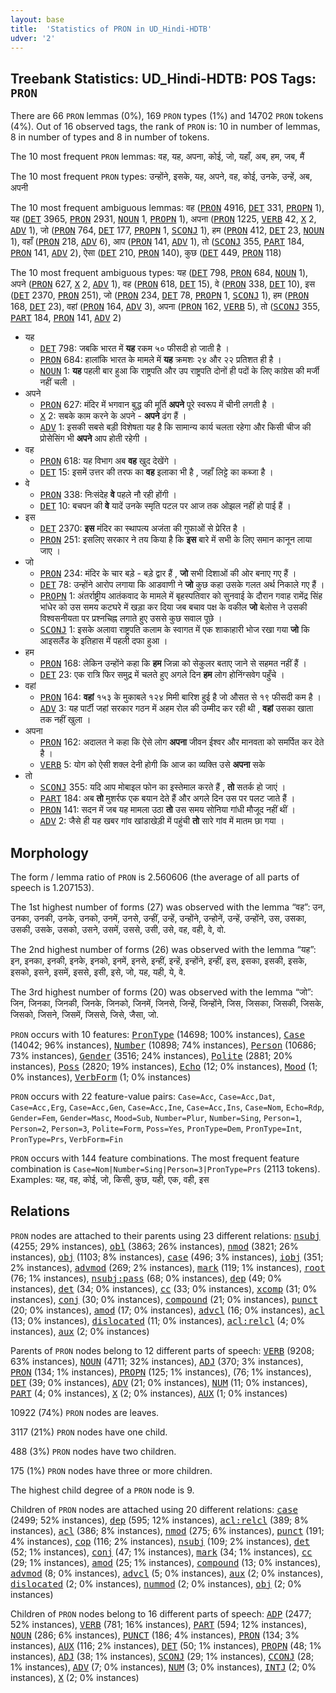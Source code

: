 ```yaml
---
layout: base
title:  'Statistics of PRON in UD_Hindi-HDTB'
udver: '2'
---
```


## Treebank Statistics: UD_Hindi-HDTB: POS Tags: `PRON`

There are 66 `PRON` lemmas (0%), 169 `PRON` types (1%) and 14702 `PRON` tokens (4%).
Out of 16 observed tags, the rank of `PRON` is: 10 in number of lemmas, 8 in number of types and 8 in number of tokens.

The 10 most frequent `PRON` lemmas: वह, यह, अपना, कोई, जो, यहाँ, अब, हम, जब, मैं

The 10 most frequent `PRON` types:  उन्होंने, इसके, यह, अपने, वह, कोई, उनके, उन्हें, अब, अपनी

The 10 most frequent ambiguous lemmas: वह (<tt><a href="hi_hdtb-pos-PRON.html">PRON</a></tt> 4916, <tt><a href="hi_hdtb-pos-DET.html">DET</a></tt> 331, <tt><a href="hi_hdtb-pos-PROPN.html">PROPN</a></tt> 1), यह (<tt><a href="hi_hdtb-pos-DET.html">DET</a></tt> 3965, <tt><a href="hi_hdtb-pos-PRON.html">PRON</a></tt> 2931, <tt><a href="hi_hdtb-pos-NOUN.html">NOUN</a></tt> 1, <tt><a href="hi_hdtb-pos-PROPN.html">PROPN</a></tt> 1), अपना (<tt><a href="hi_hdtb-pos-PRON.html">PRON</a></tt> 1225, <tt><a href="hi_hdtb-pos-VERB.html">VERB</a></tt> 42, <tt><a href="hi_hdtb-pos-X.html">X</a></tt> 2, <tt><a href="hi_hdtb-pos-ADV.html">ADV</a></tt> 1), जो (<tt><a href="hi_hdtb-pos-PRON.html">PRON</a></tt> 764, <tt><a href="hi_hdtb-pos-DET.html">DET</a></tt> 177, <tt><a href="hi_hdtb-pos-PROPN.html">PROPN</a></tt> 1, <tt><a href="hi_hdtb-pos-SCONJ.html">SCONJ</a></tt> 1), हम (<tt><a href="hi_hdtb-pos-PRON.html">PRON</a></tt> 412, <tt><a href="hi_hdtb-pos-DET.html">DET</a></tt> 23, <tt><a href="hi_hdtb-pos-NOUN.html">NOUN</a></tt> 1), वहाँ (<tt><a href="hi_hdtb-pos-PRON.html">PRON</a></tt> 218, <tt><a href="hi_hdtb-pos-ADV.html">ADV</a></tt> 6), आप (<tt><a href="hi_hdtb-pos-PRON.html">PRON</a></tt> 141, <tt><a href="hi_hdtb-pos-ADV.html">ADV</a></tt> 1), तो (<tt><a href="hi_hdtb-pos-SCONJ.html">SCONJ</a></tt> 355, <tt><a href="hi_hdtb-pos-PART.html">PART</a></tt> 184, <tt><a href="hi_hdtb-pos-PRON.html">PRON</a></tt> 141, <tt><a href="hi_hdtb-pos-ADV.html">ADV</a></tt> 2), ऐसा (<tt><a href="hi_hdtb-pos-DET.html">DET</a></tt> 210, <tt><a href="hi_hdtb-pos-PRON.html">PRON</a></tt> 140), कुछ (<tt><a href="hi_hdtb-pos-DET.html">DET</a></tt> 449, <tt><a href="hi_hdtb-pos-PRON.html">PRON</a></tt> 118)

The 10 most frequent ambiguous types:  यह (<tt><a href="hi_hdtb-pos-DET.html">DET</a></tt> 798, <tt><a href="hi_hdtb-pos-PRON.html">PRON</a></tt> 684, <tt><a href="hi_hdtb-pos-NOUN.html">NOUN</a></tt> 1), अपने (<tt><a href="hi_hdtb-pos-PRON.html">PRON</a></tt> 627, <tt><a href="hi_hdtb-pos-X.html">X</a></tt> 2, <tt><a href="hi_hdtb-pos-ADV.html">ADV</a></tt> 1), वह (<tt><a href="hi_hdtb-pos-PRON.html">PRON</a></tt> 618, <tt><a href="hi_hdtb-pos-DET.html">DET</a></tt> 15), वे (<tt><a href="hi_hdtb-pos-PRON.html">PRON</a></tt> 338, <tt><a href="hi_hdtb-pos-DET.html">DET</a></tt> 10), इस (<tt><a href="hi_hdtb-pos-DET.html">DET</a></tt> 2370, <tt><a href="hi_hdtb-pos-PRON.html">PRON</a></tt> 251), जो (<tt><a href="hi_hdtb-pos-PRON.html">PRON</a></tt> 234, <tt><a href="hi_hdtb-pos-DET.html">DET</a></tt> 78, <tt><a href="hi_hdtb-pos-PROPN.html">PROPN</a></tt> 1, <tt><a href="hi_hdtb-pos-SCONJ.html">SCONJ</a></tt> 1), हम (<tt><a href="hi_hdtb-pos-PRON.html">PRON</a></tt> 168, <tt><a href="hi_hdtb-pos-DET.html">DET</a></tt> 23), वहां (<tt><a href="hi_hdtb-pos-PRON.html">PRON</a></tt> 164, <tt><a href="hi_hdtb-pos-ADV.html">ADV</a></tt> 3), अपना (<tt><a href="hi_hdtb-pos-PRON.html">PRON</a></tt> 162, <tt><a href="hi_hdtb-pos-VERB.html">VERB</a></tt> 5), तो (<tt><a href="hi_hdtb-pos-SCONJ.html">SCONJ</a></tt> 355, <tt><a href="hi_hdtb-pos-PART.html">PART</a></tt> 184, <tt><a href="hi_hdtb-pos-PRON.html">PRON</a></tt> 141, <tt><a href="hi_hdtb-pos-ADV.html">ADV</a></tt> 2)


* यह
  * <tt><a href="hi_hdtb-pos-DET.html">DET</a></tt> 798: जबकि भारत में <b>यह</b> रकम ५० फीसदी हो जाती है ।
  * <tt><a href="hi_hdtb-pos-PRON.html">PRON</a></tt> 684: हालांकि भारत के मामले में <b>यह</b> क्रमशः २४ और २२ प्रतिशत ही है ।
  * <tt><a href="hi_hdtb-pos-NOUN.html">NOUN</a></tt> 1: <b>यह</b> पहली बार हुआ कि राष्ट्रपति और उप राष्ट्रपति दोनों ही पदों के लिए कांग्रेस की मर्जी नहीं चली ।
* अपने
  * <tt><a href="hi_hdtb-pos-PRON.html">PRON</a></tt> 627: मंदिर में भगवान बुद्ध की मूर्ति <b>अपने</b> पूरे स्‍वरूप में चीनी लगती है ।
  * <tt><a href="hi_hdtb-pos-X.html">X</a></tt> 2: सबके काम करने के अपने - <b>अपने</b> ढंग हैं ।
  * <tt><a href="hi_hdtb-pos-ADV.html">ADV</a></tt> 1: इसकी सबसे बड़ी विशेषता यह है कि सामान्य कार्य चलता रहेगा और किसी चीज की प्रोसेसिंग भी <b>अपने</b> आप होती रहेगी ।
* वह
  * <tt><a href="hi_hdtb-pos-PRON.html">PRON</a></tt> 618: यह विभाग अब <b>वह</b> खुद देखेंगे ।
  * <tt><a href="hi_hdtb-pos-DET.html">DET</a></tt> 15: इसमें उत्तर की तरफ का <b>वह</b> इलाका भी है , जहाँ लिट्टे का कब्जा है ।
* वे
  * <tt><a href="hi_hdtb-pos-PRON.html">PRON</a></tt> 338: निःसंदेह <b>वे</b> पहले नौ रही होंगी ।
  * <tt><a href="hi_hdtb-pos-DET.html">DET</a></tt> 10: बचपन की <b>वे</b> यादें उनके स्मृति पटल पर आज तक ओझल नहीं हो पाई हैं ।
* इस
  * <tt><a href="hi_hdtb-pos-DET.html">DET</a></tt> 2370: <b>इस</b> मंदिर का स्‍थापत्‍य अजंता की गुफाओं से प्रेरित है ।
  * <tt><a href="hi_hdtb-pos-PRON.html">PRON</a></tt> 251: इसलिए सरकार ने तय किया है कि <b>इस</b> बारे में सभी के लिए समान कानून लाया जाए ।
* जो
  * <tt><a href="hi_hdtb-pos-PRON.html">PRON</a></tt> 234: मंदिर के चार बड़े - बड़े द्वार हैं , <b>जो</b> सभी दिशाओं की ओर बनाए गए हैं ।
  * <tt><a href="hi_hdtb-pos-DET.html">DET</a></tt> 78: उन्होंने आरोप लगाया कि आडवाणी ने <b>जो</b> कुछ कहा उसके गलत अर्थ निकाले गए हैं ।
  * <tt><a href="hi_hdtb-pos-PROPN.html">PROPN</a></tt> 1: अंतर्राष्ट्रीय आतंकवाद के मामले में बृहस्पतिवार को सुनवाई के दौरान गवाह रामेंद्र सिंह भांधेर को उस समय कटघरे में खड़ा कर दिया जब बचाव पक्ष के वकील <b>जो</b> बेलोस ने उसकी विश्वसनीयता पर प्रश्नचिह्न लगाते हुए उससे कुछ सवाल पूछे ।
  * <tt><a href="hi_hdtb-pos-SCONJ.html">SCONJ</a></tt> 1: इसके अलावा राष्ट्रपति कलाम के स्वागत में एक शाकाहारी भोज रखा गया <b>जो</b> कि आइसलैंड के इतिहास में पहली दफा हुआ ।
* हम
  * <tt><a href="hi_hdtb-pos-PRON.html">PRON</a></tt> 168: लेकिन उन्होंने कहा कि <b>हम</b> जिन्ना को सेकुलर बताए जाने से सहमत नहीं हैं ।
  * <tt><a href="hi_hdtb-pos-DET.html">DET</a></tt> 23: एक रात्रि फिर समुद्र में चलते हुए अगले दिन <b>हम</b> लोग होनिंग्सवेग पहुँचे ।
* वहां
  * <tt><a href="hi_hdtb-pos-PRON.html">PRON</a></tt> 164: <b>वहां</b> १५३ के मुकाबले १२४ मिमी बारिश हुई है जो औसत से १९ फीसदी कम है ।
  * <tt><a href="hi_hdtb-pos-ADV.html">ADV</a></tt> 3: यह पार्टी जहां सरकार गठन में अहम रोल की उम्मीद कर रही थी , <b>वहां</b> उसका खाता तक नहीं खुला ।
* अपना
  * <tt><a href="hi_hdtb-pos-PRON.html">PRON</a></tt> 162: अदालत ने कहा कि ऐसे लोग <b>अपना</b> जीवन ईश्वर और मानवता को समर्पित कर देते है ।
  * <tt><a href="hi_hdtb-pos-VERB.html">VERB</a></tt> 5: योग को ऐसी शक्ल देनी होगी कि आज का व्यक्ति उसे <b>अपना</b> सके
* तो
  * <tt><a href="hi_hdtb-pos-SCONJ.html">SCONJ</a></tt> 355: यदि आप मोबाइल फोन का इस्तेमाल करते हैं , <b>तो</b> सतर्क हो जाएं ।
  * <tt><a href="hi_hdtb-pos-PART.html">PART</a></tt> 184: अब <b>तो</b> मुशर्रफ एक बयान देते हैं और अगले दिन उस पर पलट जाते हैं ।
  * <tt><a href="hi_hdtb-pos-PRON.html">PRON</a></tt> 141: सदन में जब यह मामला उठा <b>तो</b> उस समय सोनिया गांधी मौजूद नहीं थीं ।
  * <tt><a href="hi_hdtb-pos-ADV.html">ADV</a></tt> 2: जैसे ही यह खबर गांव खांडाखेड़ी में पहुंची <b>तो</b> सारे गांव में मातम छा गया ।

## Morphology

The form / lemma ratio of `PRON` is 2.560606 (the average of all parts of speech is 1.207153).

The 1st highest number of forms (27) was observed with the lemma “वह”: उन, उनका, उनकी, उनके, उनको, उनमें, उनसे, उन्हीं, उन्हें, उन्होंने, उन्होनें, उन्‍हें, उन्‍होंने, उस, उसका, उसकी, उसके, उसको, उसने, उसमें, उससे, उसी, उसे, वह, वही, वे, वो.

The 2nd highest number of forms (26) was observed with the lemma “यह”: इन, इनका, इनकी, इनके, इनको, इनमें, इनसे, इन्हीं, इन्हें, इन्होंने, इन्‍हीं, इस, इसका, इसकी, इसके, इसको, इसने, इसमें, इससे, इसी, इसे, जो, यह, यही, ये, वे.

The 3rd highest number of forms (20) was observed with the lemma “जो”: जिन, जिनका, जिनकी, जिनके, जिनको, जिनमें, जिनसे, जिन्हें, जिन्होंने, जिस, जिसका, जिसकी, जिसके, जिसको, जिसने, जिसमें, जिससे, जिसे, जैसा, जो.

`PRON` occurs with 10 features: <tt><a href="hi_hdtb-feat-PronType.html">PronType</a></tt> (14698; 100% instances), <tt><a href="hi_hdtb-feat-Case.html">Case</a></tt> (14042; 96% instances), <tt><a href="hi_hdtb-feat-Number.html">Number</a></tt> (10898; 74% instances), <tt><a href="hi_hdtb-feat-Person.html">Person</a></tt> (10686; 73% instances), <tt><a href="hi_hdtb-feat-Gender.html">Gender</a></tt> (3516; 24% instances), <tt><a href="hi_hdtb-feat-Polite.html">Polite</a></tt> (2881; 20% instances), <tt><a href="hi_hdtb-feat-Poss.html">Poss</a></tt> (2820; 19% instances), <tt><a href="hi_hdtb-feat-Echo.html">Echo</a></tt> (12; 0% instances), <tt><a href="hi_hdtb-feat-Mood.html">Mood</a></tt> (1; 0% instances), <tt><a href="hi_hdtb-feat-VerbForm.html">VerbForm</a></tt> (1; 0% instances)

`PRON` occurs with 22 feature-value pairs: `Case=Acc`, `Case=Acc,Dat`, `Case=Acc,Erg`, `Case=Acc,Gen`, `Case=Acc,Ine`, `Case=Acc,Ins`, `Case=Nom`, `Echo=Rdp`, `Gender=Fem`, `Gender=Masc`, `Mood=Sub`, `Number=Plur`, `Number=Sing`, `Person=1`, `Person=2`, `Person=3`, `Polite=Form`, `Poss=Yes`, `PronType=Dem`, `PronType=Int`, `PronType=Prs`, `VerbForm=Fin`

`PRON` occurs with 144 feature combinations.
The most frequent feature combination is `Case=Nom|Number=Sing|Person=3|PronType=Prs` (2113 tokens).
Examples: यह, वह, कोई, जो, किसी, कुछ, यही, एक, वही, इस


## Relations

`PRON` nodes are attached to their parents using 23 different relations: <tt><a href="hi_hdtb-dep-nsubj.html">nsubj</a></tt> (4255; 29% instances), <tt><a href="hi_hdtb-dep-obl.html">obl</a></tt> (3863; 26% instances), <tt><a href="hi_hdtb-dep-nmod.html">nmod</a></tt> (3821; 26% instances), <tt><a href="hi_hdtb-dep-obj.html">obj</a></tt> (1103; 8% instances), <tt><a href="hi_hdtb-dep-case.html">case</a></tt> (496; 3% instances), <tt><a href="hi_hdtb-dep-iobj.html">iobj</a></tt> (351; 2% instances), <tt><a href="hi_hdtb-dep-advmod.html">advmod</a></tt> (269; 2% instances), <tt><a href="hi_hdtb-dep-mark.html">mark</a></tt> (119; 1% instances), <tt><a href="hi_hdtb-dep-root.html">root</a></tt> (76; 1% instances), <tt><a href="hi_hdtb-dep-nsubj-pass.html">nsubj:pass</a></tt> (68; 0% instances), <tt><a href="hi_hdtb-dep-dep.html">dep</a></tt> (49; 0% instances), <tt><a href="hi_hdtb-dep-det.html">det</a></tt> (34; 0% instances), <tt><a href="hi_hdtb-dep-cc.html">cc</a></tt> (33; 0% instances), <tt><a href="hi_hdtb-dep-xcomp.html">xcomp</a></tt> (31; 0% instances), <tt><a href="hi_hdtb-dep-conj.html">conj</a></tt> (30; 0% instances), <tt><a href="hi_hdtb-dep-compound.html">compound</a></tt> (21; 0% instances), <tt><a href="hi_hdtb-dep-punct.html">punct</a></tt> (20; 0% instances), <tt><a href="hi_hdtb-dep-amod.html">amod</a></tt> (17; 0% instances), <tt><a href="hi_hdtb-dep-advcl.html">advcl</a></tt> (16; 0% instances), <tt><a href="hi_hdtb-dep-acl.html">acl</a></tt> (13; 0% instances), <tt><a href="hi_hdtb-dep-dislocated.html">dislocated</a></tt> (11; 0% instances), <tt><a href="hi_hdtb-dep-acl-relcl.html">acl:relcl</a></tt> (4; 0% instances), <tt><a href="hi_hdtb-dep-aux.html">aux</a></tt> (2; 0% instances)

Parents of `PRON` nodes belong to 12 different parts of speech: <tt><a href="hi_hdtb-pos-VERB.html">VERB</a></tt> (9208; 63% instances), <tt><a href="hi_hdtb-pos-NOUN.html">NOUN</a></tt> (4711; 32% instances), <tt><a href="hi_hdtb-pos-ADJ.html">ADJ</a></tt> (370; 3% instances), <tt><a href="hi_hdtb-pos-PRON.html">PRON</a></tt> (134; 1% instances), <tt><a href="hi_hdtb-pos-PROPN.html">PROPN</a></tt> (125; 1% instances),  (76; 1% instances), <tt><a href="hi_hdtb-pos-DET.html">DET</a></tt> (39; 0% instances), <tt><a href="hi_hdtb-pos-ADV.html">ADV</a></tt> (21; 0% instances), <tt><a href="hi_hdtb-pos-NUM.html">NUM</a></tt> (11; 0% instances), <tt><a href="hi_hdtb-pos-PART.html">PART</a></tt> (4; 0% instances), <tt><a href="hi_hdtb-pos-X.html">X</a></tt> (2; 0% instances), <tt><a href="hi_hdtb-pos-AUX.html">AUX</a></tt> (1; 0% instances)

10922 (74%) `PRON` nodes are leaves.

3117 (21%) `PRON` nodes have one child.

488 (3%) `PRON` nodes have two children.

175 (1%) `PRON` nodes have three or more children.

The highest child degree of a `PRON` node is 9.

Children of `PRON` nodes are attached using 20 different relations: <tt><a href="hi_hdtb-dep-case.html">case</a></tt> (2499; 52% instances), <tt><a href="hi_hdtb-dep-dep.html">dep</a></tt> (595; 12% instances), <tt><a href="hi_hdtb-dep-acl-relcl.html">acl:relcl</a></tt> (389; 8% instances), <tt><a href="hi_hdtb-dep-acl.html">acl</a></tt> (386; 8% instances), <tt><a href="hi_hdtb-dep-nmod.html">nmod</a></tt> (275; 6% instances), <tt><a href="hi_hdtb-dep-punct.html">punct</a></tt> (191; 4% instances), <tt><a href="hi_hdtb-dep-cop.html">cop</a></tt> (116; 2% instances), <tt><a href="hi_hdtb-dep-nsubj.html">nsubj</a></tt> (109; 2% instances), <tt><a href="hi_hdtb-dep-det.html">det</a></tt> (52; 1% instances), <tt><a href="hi_hdtb-dep-conj.html">conj</a></tt> (47; 1% instances), <tt><a href="hi_hdtb-dep-mark.html">mark</a></tt> (34; 1% instances), <tt><a href="hi_hdtb-dep-cc.html">cc</a></tt> (29; 1% instances), <tt><a href="hi_hdtb-dep-amod.html">amod</a></tt> (25; 1% instances), <tt><a href="hi_hdtb-dep-compound.html">compound</a></tt> (13; 0% instances), <tt><a href="hi_hdtb-dep-advmod.html">advmod</a></tt> (8; 0% instances), <tt><a href="hi_hdtb-dep-advcl.html">advcl</a></tt> (5; 0% instances), <tt><a href="hi_hdtb-dep-aux.html">aux</a></tt> (2; 0% instances), <tt><a href="hi_hdtb-dep-dislocated.html">dislocated</a></tt> (2; 0% instances), <tt><a href="hi_hdtb-dep-nummod.html">nummod</a></tt> (2; 0% instances), <tt><a href="hi_hdtb-dep-obj.html">obj</a></tt> (2; 0% instances)

Children of `PRON` nodes belong to 16 different parts of speech: <tt><a href="hi_hdtb-pos-ADP.html">ADP</a></tt> (2477; 52% instances), <tt><a href="hi_hdtb-pos-VERB.html">VERB</a></tt> (781; 16% instances), <tt><a href="hi_hdtb-pos-PART.html">PART</a></tt> (594; 12% instances), <tt><a href="hi_hdtb-pos-NOUN.html">NOUN</a></tt> (286; 6% instances), <tt><a href="hi_hdtb-pos-PUNCT.html">PUNCT</a></tt> (186; 4% instances), <tt><a href="hi_hdtb-pos-PRON.html">PRON</a></tt> (134; 3% instances), <tt><a href="hi_hdtb-pos-AUX.html">AUX</a></tt> (116; 2% instances), <tt><a href="hi_hdtb-pos-DET.html">DET</a></tt> (50; 1% instances), <tt><a href="hi_hdtb-pos-PROPN.html">PROPN</a></tt> (48; 1% instances), <tt><a href="hi_hdtb-pos-ADJ.html">ADJ</a></tt> (38; 1% instances), <tt><a href="hi_hdtb-pos-SCONJ.html">SCONJ</a></tt> (29; 1% instances), <tt><a href="hi_hdtb-pos-CCONJ.html">CCONJ</a></tt> (28; 1% instances), <tt><a href="hi_hdtb-pos-ADV.html">ADV</a></tt> (7; 0% instances), <tt><a href="hi_hdtb-pos-NUM.html">NUM</a></tt> (3; 0% instances), <tt><a href="hi_hdtb-pos-INTJ.html">INTJ</a></tt> (2; 0% instances), <tt><a href="hi_hdtb-pos-X.html">X</a></tt> (2; 0% instances)

